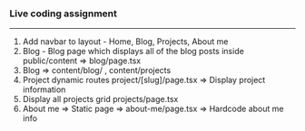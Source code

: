 ### Live coding assignment
-------
1. Add navbar to layout - Home, Blog, Projects, About me
2. Blog - Blog page which displays all of the blog posts inside public/content => blog/page.tsx
3. Blog => content/blog/ , content/projects
4. Project dynamic routes project/[slug]/page.tsx => Display project information
5. Display all projects grid projects/page.tsx
6. About me => Static page => about-me/page.tsx => Hardcode about me info